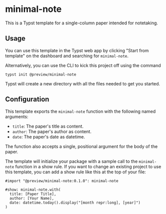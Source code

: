 # minimal-note
This is a Typst template for a single-column paper intended for notetaking.

## Usage
You can use this template in the Typst web app by clicking "Start from template" on the dashboard and searching for `minimal-note`.

Alternatively, you can use the CLI to kick this project off using the command
```
typst init @preview/minimal-note
```

Typst will create a new directory with all the files needed to get you started.

## Configuration
This template exports the `minimal-note` function with the following named arguments:

- `title`: The paper's title as content.
- `author`: The paper's author as content.
- `date`: The paper's date as datetime.

The function also accepts a single, positional argument for the body of the paper.

The template will initialize your package with a sample call to the `minimal-note` function in a show rule. If you want to change an existing project to use this template, you can add a show rule like this at the top of your file:

```typ
#import "@preview/minimal-note:0.1.0": minimal-note

#show: minimal-note.with(
  title: [Paper Title],
  author: [Your Name],
  date: datetime.today().display("[month repr:long], [year]")
)
```